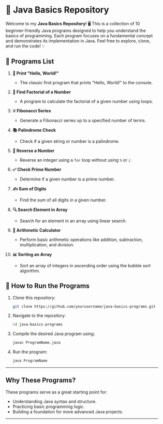 # 🚀 Java Basics Repository

Welcome to my **Java Basics Repository**! 🖥️ This is a collection of 10 beginner-friendly Java programs designed to help you understand the basics of programming. Each program focuses on a fundamental concept and demonstrates its implementation in Java. Feel free to explore, clone, and run the code! 💡

## 📜 Programs List

1. **🌟 Print "Hello, World!"**
   - The classic first program that prints "Hello, World!" to the console.
   
2. **🔢 Find Factorial of a Number**
   - A program to calculate the factorial of a given number using loops.

3. **💡 Fibonacci Series**
   - Generate a Fibonacci series up to a specified number of terms.

4. **📚 Palindrome Check**
   - Check if a given string or number is a palindrome.

5. **🔄 Reverse a Number**
   - Reverse an integer using a `for` loop without using `%` or `/`.

6. **✅ Check Prime Number**
   - Determine if a given number is a prime number.

7. **✍️ Sum of Digits**
   - Find the sum of all digits in a given number.

8. **🔍 Search Element in Array**
   - Search for an element in an array using linear search.

9. **🧮 Arithmetic Calculator**
   - Perform basic arithmetic operations like addition, subtraction, multiplication, and division.

10. **📊 Sorting an Array**
    - Sort an array of integers in ascending order using the bubble sort algorithm.

## 🎯 How to Run the Programs

1. Clone this repository:
   ```bash
   git clone https://github.com/yourusername/java-basics-programs.git
   ```

2. Navigate to the repository:
   ```bash
   cd java-basics-programs
   ```

3. Compile the desired Java program using:
   ```bash
   javac ProgramName.java
   ```

4. Run the program:
   ```bash
   java ProgramName
   ```

---

## **Why These Programs?**

These programs serve as a great starting point for:
- Understanding Java syntax and structure.
- Practicing basic programming logic.
- Building a foundation for more advanced Java projects.

---
